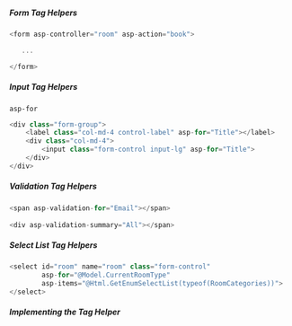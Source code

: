 ##### Form Tag Helpers

```c#
<form asp-controller="room" asp-action="book">

   ...

</form>
```



##### Input Tag Helpers

`asp-for`

```c#
<div class="form-group">
    <label class="col-md-4 control-label" asp-for="Title"></label>  
    <div class="col-md-4">
        <input class="form-control input-lg" asp-for="Title">
    </div>
</div>
```

##### Validation Tag Helpers

```c#
<span asp-validation-for="Email"></span>
    
<div asp-validation-summary="All"></span>
```

##### Select List Tag Helpers

```c#
<select id="room" name="room" class="form-control"
        asp-for="@Model.CurrentRoomType"
        asp-items="@Html.GetEnumSelectList(typeof(RoomCategories))">
</select>
```

##### Implementing the Tag Helper